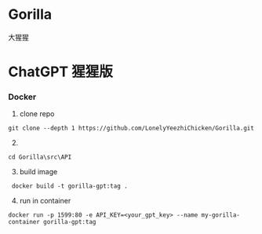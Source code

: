 # Gorilla
大猩猩

# ChatGPT 猩猩版


### Docker
1. clone repo
```
git clone --depth 1 https://github.com/LonelyYeezhiChicken/Gorilla.git
```

2. 
```
cd Gorilla\src\API
```

3. build image
```
 docker build -t gorilla-gpt:tag .
```

4. run in container
```
docker run -p 1599:80 -e API_KEY=<your_gpt_key> --name my-gorilla-container gorilla-gpt:tag
```